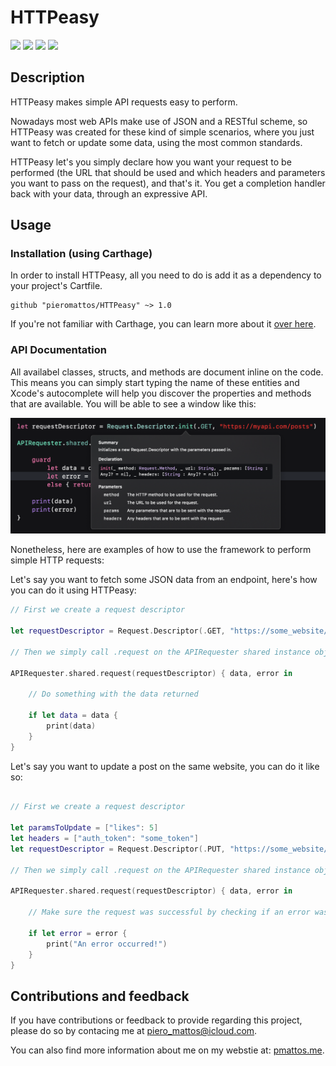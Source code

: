 #  HTTPeasy
![](https://img.shields.io/badge/platform-iOS10+-blue.svg) ![](https://img.shields.io/badge/Swift-4+-orange.svg) ![](https://img.shields.io/badge/coverage-94%25-green.svg) ![](https://img.shields.io/badge/carthage-compatible-blueviolet.svg)

## Description

HTTPeasy makes simple API requests easy to perform.

Nowadays most web APIs make use of JSON and a RESTful scheme, so HTTPeasy was created for these kind of simple scenarios, where you just want to fetch or update some data, using the most common standards.

HTTPeasy let's you simply declare how you want your request to be performed (the URL that should be used and which headers and parameters you want to pass on the request), and that's it. You get a completion handler back with your data, through an expressive API.

## Usage

### Installation (using Carthage)

In order to install HTTPeasy, all you need to do is add it as a dependency to your project's Cartfile.

```
github "pieromattos/HTTPeasy" ~> 1.0
```

If you're not familiar with Carthage, you can learn more about it [over here](https://github.com/Carthage/Carthage).

### API Documentation

All availabel classes, structs, and methods are document inline on the code. This means you can simply start typing the name of these entities and Xcode's autocomplete will help you discover the properties and methods that are available. You will be able to see a window like this:

![](https://github.com/pieromattos/HTTPeasy/blob/master/Docs/Images/Autocomplete.png)

Nonetheless, here are examples of how to use the framework to perform simple HTTP requests:

Let's say you want to fetch some JSON data from an endpoint, here's how you can do it using HTTPeasy:

``` swift
// First we create a request descriptor

let requestDescriptor = Request.Descriptor(.GET, "https://some_website/posts")

// Then we simply call .request on the APIRequester shared instance object to perform the request

APIRequester.shared.request(requestDescriptor) { data, error in

    // Do something with the data returned
    
    if let data = data {
        print(data)
    }
}
```

Let's say you want to update a post on the same website, you can do it like so: 

``` swift

// First we create a request descriptor

let paramsToUpdate = ["likes": 5]
let headers = ["auth_token": "some_token"]
let requestDescriptor = Request.Descriptor(.PUT, "https://some_website/posts/123", paramsToUpdate, headers)

// Then we simply call .request on the APIRequester shared instance object to perform the request

APIRequester.shared.request(requestDescriptor) { data, error in

    // Make sure the request was successful by checking if an error was returned

    if let error = error {
        print("An error occurred!")
    }
}
```

## Contributions and feedback

If you have contributions or feedback to provide regarding this project, please do so by contacing me at piero_mattos@icloud.com.

You can also find more information about me on my webstie at: [pmattos.me](https://pmattos.me).

